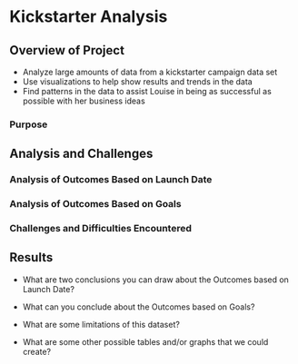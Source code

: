 # Kickstarter Analysis 

## Overview of Project
- Analyze large amounts of data from a kickstarter campaign data set
- Use visualizations to help show results and trends in the data 
- Find patterns in the data to assist Louise in being as successful as possible with her business ideas

### Purpose

## Analysis and Challenges

### Analysis of Outcomes Based on Launch Date

### Analysis of Outcomes Based on Goals

### Challenges and Difficulties Encountered

## Results

- What are two conclusions you can draw about the Outcomes based on Launch Date?

- What can you conclude about the Outcomes based on Goals?

- What are some limitations of this dataset?

- What are some other possible tables and/or graphs that we could create?
